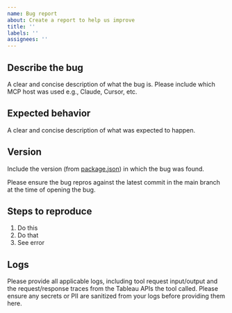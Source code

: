 ```yaml
---
name: Bug report
about: Create a report to help us improve
title: ''
labels: ''
assignees: ''
---
```


## Describe the bug

A clear and concise description of what the bug is. Please include which MCP host was used e.g.,
Claude, Cursor, etc.

## Expected behavior

A clear and concise description of what was expected to happen.

## Version

Include the version (from
[package.json](https://github.com/tableau/tableau-mcp/blob/main/package.json)) in which the bug was
found.

Please ensure the bug repros against the latest commit in the main branch at the time of opening the
bug.

## Steps to reproduce

1. Do this
2. Do that
3. See error

## Logs

Please provide all applicable logs, including tool request input/output and the request/response
traces from the Tableau APIs the tool called. Please ensure any secrets or PII are sanitized from
your logs before providing them here.

